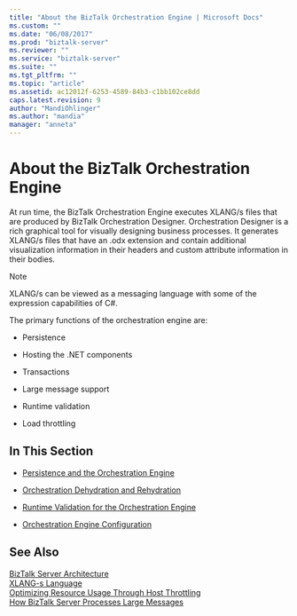 ```yaml
---
title: "About the BizTalk Orchestration Engine | Microsoft Docs"
ms.custom: ""
ms.date: "06/08/2017"
ms.prod: "biztalk-server"
ms.reviewer: ""
ms.service: "biztalk-server"
ms.suite: ""
ms.tgt_pltfrm: ""
ms.topic: "article"
ms.assetid: ac12012f-6253-4589-84b3-c1bb102ce8dd
caps.latest.revision: 9
author: "MandiOhlinger"
ms.author: "mandia"
manager: "anneta"
---
```

# About the BizTalk Orchestration Engine
At run time, the BizTalk Orchestration Engine executes XLANG/s files that are produced by BizTalk Orchestration Designer. Orchestration Designer is a rich graphical tool for visually designing business processes. It generates XLANG/s files that have an .odx extension and contain additional visualization information in their headers and custom attribute information in their bodies.  
  
> [!NOTE]
>  XLANG/s can be viewed as a messaging language with some of the expression capabilities of C#.  
  
 The primary functions of the orchestration engine are:  
  
-   Persistence  
  
-   Hosting the .NET components  
  
-   Transactions  
  
-   Large message support  
  
-   Runtime validation  
  
-   Load throttling  
  
## In This Section  
  
-   [Persistence and the Orchestration Engine](../core/persistence-and-the-orchestration-engine.md)  
  
-   [Orchestration Dehydration and Rehydration](../core/orchestration-dehydration-and-rehydration.md)  
  
-   [Runtime Validation for the Orchestration Engine](../core/runtime-validation-for-the-orchestration-engine.md)  
  
-   [Orchestration Engine Configuration](../core/orchestration-engine-configuration.md)  
  
## See Also  
 [BizTalk Server Architecture](../core/biztalk-server-architecture.md)   
 [XLANG-s Language](../core/xlang-s-language.md)   
 [Optimizing Resource Usage Through Host Throttling](../core/optimizing-resource-usage-through-host-throttling.md)   
 [How BizTalk Server Processes Large Messages](../core/how-biztalk-server-processes-large-messages.md)